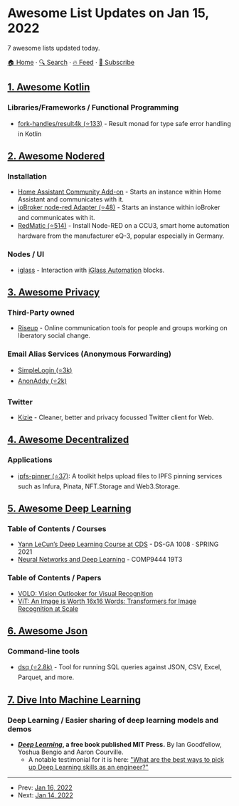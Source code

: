 # Awesome List Updates on Jan 15, 2022

7 awesome lists updated today.

[🏠 Home](/README.md) · [🔍 Search](https://test.trackawesomelist.com/search/) · [🔥 Feed](https://test.trackawesomelist.com/feed.xml) · [📮 Subscribe](https://trackawesomelist.us17.list-manage.com/subscribe?u=d2f0117aa829c83a63ec63c2f&id=36a103854c)



## [1. Awesome Kotlin](/content/KotlinBy/awesome-kotlin/README.md)

### Libraries/Frameworks / Functional Programming

*   [fork-handles/result4k (⭐133)](https://github.com/fork-handles/forkhandles/blob/trunk/result4k) - Result monad for type safe error handling in Kotlin

## [2. Awesome Nodered](/content/naimo84/awesome-nodered/README.md)

### Installation

*   [Home Assistant Community Add-on](https://community.home-assistant.io/t/home-assistant-community-add-on-node-red/55023) - Starts an instance within Home Assistant and communicates with it.
*   [ioBroker node-red Adapter (⭐48)](https://github.com/ioBroker/ioBroker.node-red) - Starts an instance within ioBroker and communicates with it.
*   [RedMatic (⭐514)](https://github.com/rdmtc/RedMatic/wiki/Installation) - Install Node-RED on a CCU3, smart home automation hardware from the manufacturer eQ-3, popular especially in Germany.

### Nodes / UI

*   [iglass](https://www.npmjs.com/package/iglass-nodes) - Interaction with [iGlass Automation](https://iglass.international) blocks.

## [3. Awesome Privacy](/content/pluja/awesome-privacy/README.md)

### Third-Party owned

*   [Riseup](https://riseup.net/en/about-us) - Online communication tools for people and groups working on liberatory social change.

### Email Alias Services (Anonymous Forwarding)

*   [SimpleLogin (⭐3k)](https://github.com/simple-login/app)
*   [AnonAddy (⭐2k)](https://github.com/anonaddy/anonaddy)

### Twitter

*   [Kizie](https://kizie.co) - Cleaner, better and privacy focussed Twitter client for Web.

## [4. Awesome Decentralized](/content/croqaz/awesome-decentralized/README.md)

### Applications

*   [ipfs-pinner (⭐37)](https://github.com/wabarc/ipfs-pinner): A toolkit helps upload files to IPFS pinning services such as Infura, Pinata, NFT.Storage and Web3.Storage.

## [5. Awesome Deep Learning](/content/ChristosChristofidis/awesome-deep-learning/README.md)

### Table of Contents / Courses

*   [Yann LeCun’s Deep Learning Course at CDS](https://cds.nyu.edu/deep-learning/) - DS-GA 1008 · SPRING 2021
*   [Neural Networks and Deep Learning](https://webcms3.cse.unsw.edu.au/COMP9444/19T3/) - COMP9444 19T3

### Table of Contents / Papers

*   [VOLO: Vision Outlooker for Visual Recognition](https://arxiv.org/pdf/2106.13112.pdf)
*   [ViT: An Image is Worth 16x16 Words: Transformers for Image Recognition at Scale](https://arxiv.org/pdf/2010.11929.pdf)

## [6. Awesome Json](/content/burningtree/awesome-json/README.md)

### Command-line tools

*   [dsq (⭐2.8k)](https://github.com/multiprocessio/dsq) - Tool for running SQL queries against JSON, CSV, Excel, Parquet, and more.

## [7. Dive Into Machine Learning](/content/dive-into-machine-learning/dive-into-machine-learning/README.md)

### Deep Learning / Easier sharing of deep learning models and demos

*   **[*Deep Learning*](https://www.deeplearningbook.org/), a free book published MIT Press.** By Ian Goodfellow, Yoshua Bengio and Aaron Courville.
    *   A notable testimonial for it is here: ["What are the best ways to pick up Deep Learning skills as an engineer?"](https://www.quora.com/What-are-the-best-ways-to-pick-up-Deep-Learning-skills-as-an-engineer)

---

- Prev: [Jan 16, 2022](/content/2022/01/16/README.md)
- Next: [Jan 14, 2022](/content/2022/01/14/README.md)